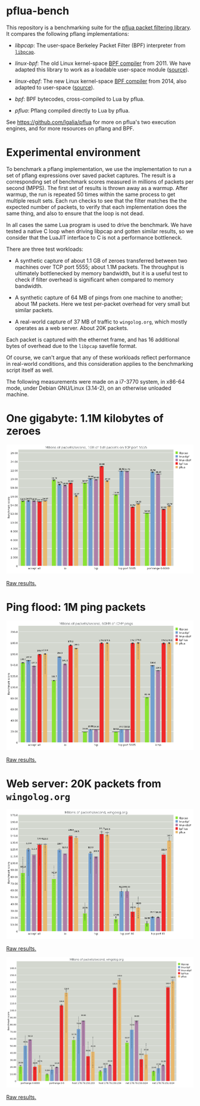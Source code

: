 # pflua-bench

This repository is a benchmarking suite for the [pflua packet filtering
library](https://github.com/Igalia/pflua).  It compares the following
pflang implementations:

* *libpcap*: The user-space Berkeley Packet Filter (BPF) interpreter
  from [`libpcap`](https://github.com/the-tcpdump-group/libpcap).

* *linux-bpf*: The old Linux kernel-space [BPF
   compiler](http://lwn.net/Articles/437981/) from 2011.  We have
   adapted this library to work as a loadable user-space module
   ([source](https://github.com/Igalia/pflua-bench/tree/master/linux-bpf-jit)).

* *linux-ebpf*: The new Linux kernel-space [BPF
   compiler](http://lwn.net/Articles/599755/) from 2014, also adapted to
   user-space
   ([source](https://github.com/Igalia/pflua-bench/tree/master/linux-ebpf-jit)).

* *bpf*: BPF bytecodes, cross-compiled to Lua by pflua.

* *pflua*: Pflang compiled directly to Lua by pflua.

See https://github.com/Igalia/pflua for more on pflua's two execution
engines, and for more resources on pflang and BPF.

# Experimental environment

To benchmark a pflang implementation, we use the implementation to run a
set of pflang expressions over saved packet captures.  The result is a
corresponding set of benchmark scores measured in millions of packets
per second (MPPS).  The first set of results is thrown away as a warmup.
After warmup, the run is repeated 50 times within the same process to
get multiple result sets.  Each run checks to see that the filter
matches the the expected number of packets, to verify that each
implementation does the same thing, and also to ensure that the loop is
not dead.

In all cases the same Lua program is used to drive the benchmark.  We
have tested a native C loop when driving libpcap and gotten similar
results, so we consider that the LuaJIT interface to C is not a
performance bottleneck.

There are three test workloads:

* A synthetic capture of about 1.1 GB of zeroes transferred between two
  machines over TCP port 5555; about 1.1M packets.  The throughput is
  ultimately bottlenecked by memory bandwidth, but it is a useful test
  to check if filter overhead is significant when compared to memory
  bandwidth.

* A synthetic capture of 64 MB of pings from one machine to another;
  about 1M packets.  Here we test per-packet overhead for very small but
  similar packets.

* A real-world capture of 37 MB of traffic to `wingolog.org`, which
  mostly operates as a web server.  About 20K packets.

Each packet is captured with the ethernet frame, and has 16 additional
bytes of overhead due to the `libpcap` savefile format.

Of course, we can't argue that any of these workloads reflect
performance in real-world conditions, and this consideration applies to
the benchmarking script itself as well.

The following measurements were made on a i7-3770 system, in x86-64
mode, under Debian GNU/Linux (3.14-2), on an otherwise unloaded machine.

# One gigabyte: 1.1M kilobytes of zeroes

![Summary](https://raw.githubusercontent.com/Igalia/pflua-bench/master/results/1gb-1kb-tcp-port-5555/1gb-1kb-tcp-port-5555.png)

[Raw results.](https://github.com/Igalia/pflua-bench/tree/master/results/1gb-1kb-tcp-port-5555)

# Ping flood: 1M ping packets

![Summary](https://raw.githubusercontent.com/Igalia/pflua-bench/master/results/ping-flood/ping-flood.png)

[Raw results.](https://github.com/Igalia/pflua-bench/tree/master/results/ping-flood)

# Web server: 20K packets from `wingolog.org`

![Summary](https://raw.githubusercontent.com/Igalia/pflua-bench/master/results/wingolog.org-1/wingolog.org-1.png)

[Raw results.](https://github.com/Igalia/pflua-bench/tree/master/results/wingolog.org-1)

![Summary](https://raw.githubusercontent.com/Igalia/pflua-bench/master/results/wingolog.org-2/wingolog.org-2.png)

[Raw results.](https://github.com/Igalia/pflua-bench/tree/master/results/wingolog.org-2)
